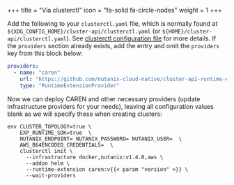 +++
title = "Via clusterctl"
icon = "fa-solid fa-circle-nodes"
weight = 1
+++

Add the following to your `clusterctl.yaml` file, which is normally found at
`${XDG_CONFIG_HOME}/cluster-api/clusterctl.yaml` (or `${HOME}/cluster-api/clusterctl.yaml`). See [clusterctl
configuration file] for more details. If the `providers` section already exists, add the entry and omit the `providers`
key from this block below:

```yaml
providers:
  - name: "caren"
    url: "https://github.com/nutanix-cloud-native/cluster-api-runtime-extensions-nutanix/releases/v{{< param "version" >}}/runtime-extensions-components.yaml"
    type: "RuntimeExtensionProvider"
```

Now we can deploy CAREN and other necessary providers (update infrastructure providers for your needs), leaving all
configuration values blank as we will specify these when creating clusters:

```shell
env CLUSTER_TOPOLOGY=true \
    EXP_RUNTIME_SDK=true  \
    NUTANIX_ENDPOINT= NUTANIX_PASSWORD= NUTANIX_USER=  \
    AWS_B64ENCODED_CREDENTIALS=  \
    clusterctl init \
      --infrastructure docker,nutanix:v1.4.0,aws \
      --addon helm \
      --runtime-extension caren:v{{< param "version" >}} \
      --wait-providers
```

[clusterctl configuration file]: https://cluster-api.sigs.k8s.io/clusterctl/configuration.html?highlight=clusterctl%20config#variables
